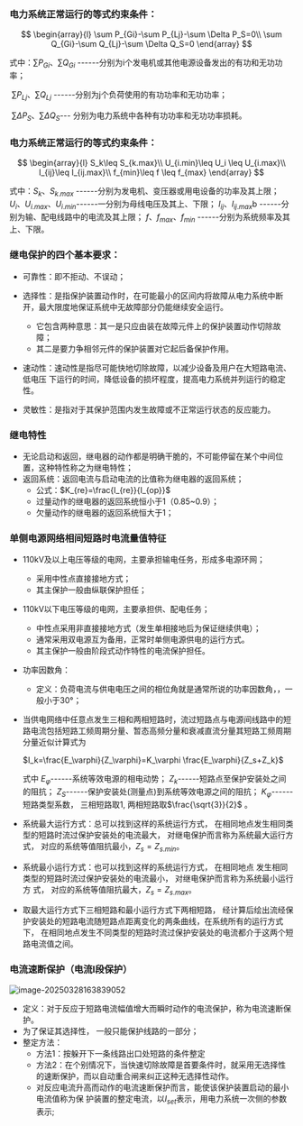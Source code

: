 ### 电力系统正常运行的等式约束条件：

$$
\begin{array}{l}
\sum P_{Gi}-\sum P_{Lj}-\sum \Delta P_S=0\\
\sum Q_{Gi}-\sum Q_{Lj}-\sum \Delta Q_S=0
\end{array}
$$

式中：$\sum P_{Gi}、\sum Q_{Gi}$     ------分别为i个发电机或其他电源设备发出的有功和无功功率；

​			$\sum P_{Lj}、\sum Q_{Lj}$     ------分别为j个负荷使用的有功功率和无功功率；

​			$\sum \Delta P_S、\sum \Delta Q_S$---    分别为电力系统中各种有功功率和无功功率损耗。

### 电力系统正常运行的等式约束条件：

$$
\begin{array}{l}
S_k\leq S_{k.max}\\
U_{i.min}\leq U_i \leq U_{i.max}\\
I_{ij}\leq I_{ij.max}\\
f_{min}\leq f \leq f_{max}
\end{array}
$$

式中：$S_k、S_{k.max}$               ------分别为发电机、变压器或用电设备的功率及其上限；
			$U_i、U_{i.max}、U_{i.min}$------一分别为母线电压及其上、下限；
			$I_{ij}、I_{ij.max}$b            ------分别为输、配电线路中的电流及其上限；
			$f、f_{max}、f_{min}$        ------分别为系统频率及其上、下限。

### 继电保护的四个基本要求：

- 可靠性：即不拒动、不误动；

- 选择性：是指保护装置动作时，在可能最小的区间内将故障从电力系统中断开，最大限度地保证系统中无故障部分仍能继续安全运行。
  - 它包含两种意思：其一是只应由装在故障元件上的保护装置动作切除故障；
  - 其二是要力争相邻元件的保护装置对它起后备保护作用。

- 速动性：速动性是指尽可能快地切除故障，以减少设备及用户在大短路电流、低电压
  下运行的时间，降低设备的损坏程度，提高电力系统并列运行的稳定性。

- 灵敏性：是指对于其保护范围内发生故障或不正常运行状态的反应能力。

### 继电特性

- 无论启动和返回，继电器的动作都是明确干脆的，不可能停留在某个中间位置，这种特性称之为继电特性；
- 返回系统：返回电流与启动电流的比值称为继电器的返回系统；
  - 公式：$K_{re}=\frac{I_{re}}{I_{op}}$
  - 过量动作的继电器的返回系统恒小于1（0.85~0.9）；
  - 欠量动作的继电器的返回系统恒大于1；

### 单侧电源网络相间短路时电流量值特征

- 110kV及以上电压等级的电网，主要承担输电任务，形成多电源环网；

  - 采用中性点直接接地方式；
  - 其主保护一般由纵联保护担任；

- 110kV以下电压等级的电网，主要承担供、配电任务；

  - 中性点采用非直接接地方式（发生单相接地后为保证继续供电）；
  - 通常采用双电源互为备用，正常时单侧电源供电的运行方式。
  - 其主保护一般由阶段式动作特性的电流保护担任。

- 功率因数角：

  - 定义：负荷电流与供电电压之间的相位角就是通常所说的功率因数角，，一般小于30°；

- 当供电网络中任意点发生三相和两相短路时，流过短路点与电源间线路中的短路电流包括短路工频周期分量、暂态高频分量和衰减直流分量其短路工频周期分量近似计算式为

  $I_k=\frac{E_\varphi}{Z_\varphi}=K_\varphi \frac{E_\varphi}{Z_s+Z_k}$

  式中
  $E_\varphi$------系统等效电源的相电动势；
  $Z_k$------短路点至保护安装处之间的阻抗；
  $Z_S$------保护安装处(测量点)到系统等效电源之间的阻抗；
  $K_\varphi$------短路类型系数， 三相短路取1, 两相短路取$\frac{\sqrt{3}}{2}$ 。

- 系统最大运行方式：总可以找到这样的系统运行方式， 在相同地点发生相同类型的短路时流过保护安装处的电流最大， 对继电保护而言称为系统最大运行方式， 对应的系统等值阻抗最小，$Z_s=Z_{s. min}$。
- 系统最小运行方式：也可以找到这样的系统运行方式， 在相同地点
  发生相同类型的短路时流过保护安装处的电流最小， 对继电保护而言称为系统最小运行方
  式， 对应的系统等值阻抗最大，$Z_s=Z_{s. max}$。
- 取最大运行方式下三相短路和最小运行方式下两相短路， 经计算后绘出流经保护安装处的短路电流随短路点距离变化的两条曲线，在系统所有的运行方式下， 在相同地点发生不同类型的短路时流过保护安装处的电流都介于这两个短路电流值之间。

### 电流速断保护（电流I段保护）

![image-20250328163839052](Pictures/%E7%94%B5%E5%8A%9B%E7%B3%BB%E7%BB%9F%E7%BB%A7%E7%94%B5%E4%BF%9D%E6%8A%A4%20(%E5%BC%A0%E4%BF%9D%E4%BC%9A)%20/image-20250328163839052.png)

- 定义：对于反应于短路电流幅值增大而瞬时动作的电流保护，称为电流速断保护。
- 为了保证其选择性， 一般只能保护线路的一部分；
- 整定方法：
  - 方法1：按躲开下一条线路出口处短路的条件整定
  - 方法2：在个别情况下，当快速切除故障是首要条件时，就采用无选择性的速断保护，而以自动重合闸来纠正这种无选择性动作。
  - 对反应电流升高而动作的电流速断保护而言，能使该保护装置启动的最小电流值称为保
    护装置的整定电流，以$I_{set}$表示，用电力系统一次侧的参数表示;

